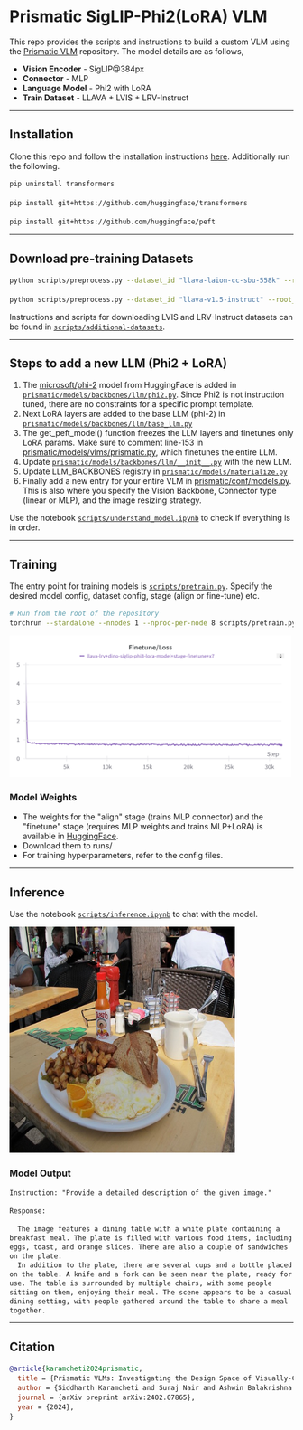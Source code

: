 # Prismatic SigLIP-Phi2(LoRA) VLM

This repo provides the scripts and instructions to build a custom VLM using the [Prismatic VLM](https://github.com/TRI-ML/prismatic-vlms) repository. The model details are as follows,

* **Vision Encoder** - SigLIP@384px
* **Connector** - MLP
* **Language Model** - Phi2 with LoRA
* **Train Dataset** - LLAVA + LVIS + LRV-Instruct

---

## Installation

Clone this repo and follow the installation instructions [here](https://github.com/TRI-ML/prismatic-vlms?tab=readme-ov-file#installation). Additionally run the following.

```bash
pip uninstall transformers

pip install git+https://github.com/huggingface/transformers

pip install git+https://github.com/huggingface/peft
```


---

## Download pre-training Datasets

```bash
python scripts/preprocess.py --dataset_id "llava-laion-cc-sbu-558k" --root_dir training_data/

python scripts/preprocess.py --dataset_id "llava-v1.5-instruct" --root_dir training_data/
```
Instructions and scripts for downloading LVIS and LRV-Instruct datasets can be found in [`scripts/additional-datasets`](scripts/additional-datasets).


---

## Steps to add a new LLM (Phi2 + LoRA)
1. The [microsoft/phi-2](https://huggingface.co/microsoft/phi-2) model from HuggingFace is added in [`prismatic/models/backbones/llm/phi2.py`](prismatic/models/backbones/llm/phi2.py). Since Phi2 is not instruction tuned, there are no constraints for a specific prompt template.
2. Next LoRA layers are added to the base LLM (phi-2) in [`prismatic/models/backbones/llm/base_llm.py`](prismatic/models/backbones/llm/base_llm.py)
3. The get_peft_model() function freezes the LLM layers and finetunes only LoRA params. Make sure to comment line-153 in [prismatic/models/vlms/prismatic.py](https://github.com/NMS05/Prismatic-SigLIP-Phi2-LoRA-VLM/blob/3a317483d1ec888395fa36158f7ff54f96b7b639/prismatic/models/vlms/prismatic.py#L153), which finetunes the entire LLM.
4. Update [`prismatic/models/backbones/llm/__init__.py`](prismatic/models/backbones/llm/__init__.py) with the new LLM.
5. Update LLM_BACKBONES registry in [`prismatic/models/materialize.py`](prismatic/models/materialize.py)
6. Finally add a new entry for your entire VLM in [prismatic/conf/models.py](https://github.com/NMS05/Prismatic-SigLIP-Phi2-LoRA-VLM/blob/3a317483d1ec888395fa36158f7ff54f96b7b639/prismatic/conf/models.py#L442). This is also where you specify the Vision Backbone, Connector type (linear or MLP), and the image resizing strategy.


Use the notebook [`scripts/understand_model.ipynb`](scripts/understand_model.ipynb) to check if everything is in order.

---

## Training

The entry point for training models is [`scripts/pretrain.py`](scripts/pretrain.py). Specify the desired model config, dataset config, stage (align or fine-tune) etc.

```bash
# Run from the root of the repository
torchrun --standalone --nnodes 1 --nproc-per-node 8 scripts/pretrain.py
```

<img src="https://github.com/NMS05/DinoV2-SigLIP-Phi3-LoRA-VLM/blob/main/assets/finetune_loss.png" width="500" height="250">

### Model Weights

- The weights for the "align" stage (trains MLP connector) and the "finetune" stage (requires MLP weights and trains MLP+LoRA) is available in [HuggingFace](https://huggingface.co/nms05/SigLIP_Phi2_LoRA_VLM).
- Download them to runs/
- For training hyperparameters, refer to the config files.

---

## Inference

Use the notebook [`scripts/inference.ipynb`](scripts/inference.ipynb) to chat with the model.

<img src="https://github.com/NMS05/DinoV2-SigLIP-Phi3-LoRA-VLM/blob/main/assets/test_image.jpg" width="400" height="400">

### Model Output

```
Instruction: "Provide a detailed description of the given image."

Response:

  The image features a dining table with a white plate containing a breakfast meal. The plate is filled with various food items, including eggs, toast, and orange slices. There are also a couple of sandwiches on the plate.
  In addition to the plate, there are several cups and a bottle placed on the table. A knife and a fork can be seen near the plate, ready for use. The table is surrounded by multiple chairs, with some people sitting on them, enjoying their meal. The scene appears to be a casual dining setting, with people gathered around the table to share a meal together.

```


---
## Citation 

```bibtex
@article{karamcheti2024prismatic,
  title = {Prismatic VLMs: Investigating the Design Space of Visually-Conditioned Language Models},
  author = {Siddharth Karamcheti and Suraj Nair and Ashwin Balakrishna and Percy Liang and Thomas Kollar and Dorsa Sadigh},
  journal = {arXiv preprint arXiv:2402.07865},
  year = {2024},
}
```
